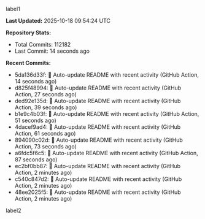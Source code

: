 
label1 
<!-- ACTIVITY_START -->
**Last Updated:** 2025-10-18 09:54:24 UTC

**Repository Stats:**
- Total Commits: 112182
- Last Commit: 14 seconds ago

**Recent Commits:**
- 5da136d33f: 🤖 Auto-update README with recent activity (GitHub Action, 14 seconds ago)
- d825f48994: 🤖 Auto-update README with recent activity (GitHub Action, 27 seconds ago)
- ded92e135d: 🤖 Auto-update README with recent activity (GitHub Action, 39 seconds ago)
- b1e9c4b03f: 🤖 Auto-update README with recent activity (GitHub Action, 51 seconds ago)
- 4dacef9ad4: 🤖 Auto-update README with recent activity (GitHub Action, 61 seconds ago)
- 894090c02d: 🤖 Auto-update README with recent activity (GitHub Action, 73 seconds ago)
- a6fdc5f6c5: 🤖 Auto-update README with recent activity (GitHub Action, 87 seconds ago)
- ec2bf0bb87: 🤖 Auto-update README with recent activity (GitHub Action, 2 minutes ago)
- c540c847d2: 🤖 Auto-update README with recent activity (GitHub Action, 2 minutes ago)
- 48ee2025f5: 🤖 Auto-update README with recent activity (GitHub Action, 2 minutes ago)
<!-- ACTIVITY_END -->

label2
